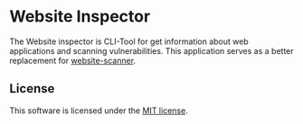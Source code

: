 # Website Inspector
The Website inspector is CLI-Tool for get information about web applications and scanning vulnerabilities.
This application serves as a better replacement for [website-scanner](https://github.com/lordbecvold/website-scanner).

## License
This software is licensed under the [MIT license](https://github.com/lordbecvold/website-inspector/blob/main/LICENSE).
